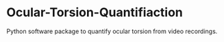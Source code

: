 # Ocular-Torsion-Quantifiaction
Python software package to quantify ocular torsion from video recordings.
